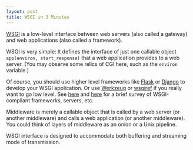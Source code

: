 ```yaml
---
layout: post
title: WSGI in 3 Minutes
---
```


[WSGI](https://www.python.org/dev/peps/pep-3333/)
is a low-level interface between web servers (also called a gateway)
and web applications (also called a framework).

WSGI is very simple:
It defines the interface of just one callable object
`app(environ, start_response)`
that a web application provides to a web server.
(You may observe some relics of CGI here,
such as the `environ` variable.)

Of course,
you should use higher level frameworks like
[Flask](http://flask.pocoo.org/)
or
[Django](https://www.djangoproject.com/)
to develop your WSGI application.
Or use
[Werkzeug](http://werkzeug.pocoo.org/)
or [wsgiref](https://docs.python.org/3.4/library/wsgiref.html)
if you really want to go low level.
See
[here](http://wsgi.readthedocs.org/en/latest/)
and [here](http://docs.python-guide.org/en/latest/scenarios/web/)
for a brief survey of WSGI-compliant frameworks, servers, etc.

Middleware is merely a callable object
that is called by a web server (or another middleware) and
calls a web application (or another middleware).
You could think of layers of middleware as an onion or a Unix pipeline.

WSGI interface is designed to accommodate both
buffering and streaming mode of transmission.
